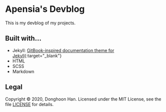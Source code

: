 # Apensia's Devblog

This is my devblog of my projects. 

## Built with...
- Jekyll: [GitBook-inspired documentation theme for Jekyll](https://github.com/adamrehn/jekyll-theme-gitbook){:target="_blank"}
- HTML
- SCSS
- Markdown 

## Legal
Copyright &copy; 2020, Donghoon Han. Licensed under the MIT License, see the file [LICENSE](https://github.com/adamrehn/jekyll-theme-gitbook-demo/blob/master/LICENSE) for details.
